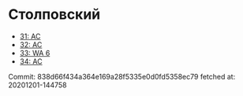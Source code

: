 # Столповский
- [31: AC](31.md)
- [32: AC](32.md)
- [33: WA 6](33.md)
- [34: AC](34.md)

Commit: 838d66f434a364e169a28f5335e0d0fd5358ec79
 fetched at: 20201201-144758
